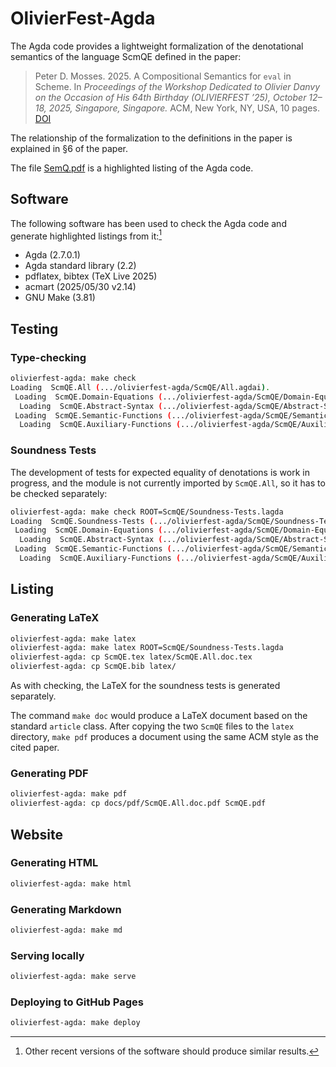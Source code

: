# OlivierFest-Agda

The Agda code provides a lightweight formalization of the denotational semantics
of the language ScmQE defined in the paper:

> Peter D. Mosses. 2025. A Compositional Semantics for `eval` in Scheme.
> In *Proceedings of the Workshop Dedicated to Olivier Danvy*
> *on the Occasion of His 64th Birthday (OLIVIERFEST ’25),*
> *October 12–18, 2025, Singapore, Singapore.*
> ACM, New York, NY, USA, 10 pages. [DOI](https://doi.org/10.1145/3759427.3760369)

The relationship of the formalization to the definitions in the paper is explained
in §6 of the paper.

The file [SemQ.pdf](pdf/ScmQE.pdf) is a highlighted listing of the Agda code.

## Software

The following software has been used to check the Agda code and generate
highlighted listings from it:[^1]

* Agda (2.7.0.1)
* Agda standard library (2.2)
* pdflatex, bibtex (TeX Live 2025)
* acmart (2025/05/30 v2.14)
* GNU Make (3.81)

[^1]:
    Other recent versions of the software should produce similar results.

## Testing

### Type-checking

```sh
olivierfest-agda: make check
Loading  ScmQE.All (.../olivierfest-agda/ScmQE/All.agdai).
 Loading  ScmQE.Domain-Equations (.../olivierfest-agda/ScmQE/Domain-Equations.agdai).
  Loading  ScmQE.Abstract-Syntax (.../olivierfest-agda/ScmQE/Abstract-Syntax.agdai).
 Loading  ScmQE.Semantic-Functions (.../olivierfest-agda/ScmQE/Semantic-Functions.agdai).
  Loading  ScmQE.Auxiliary-Functions (.../olivierfest-agda/ScmQE/Auxiliary-Functions.agdai).
```

### Soundness Tests

The development of tests for expected equality of denotations is work in progress,
and the module is not currently imported by `ScmQE.All`, so it has to be checked
separately:

```sh
olivierfest-agda: make check ROOT=ScmQE/Soundness-Tests.lagda 
Loading  ScmQE.Soundness-Tests (.../olivierfest-agda/ScmQE/Soundness-Tests.agdai).
 Loading  ScmQE.Domain-Equations (.../olivierfest-agda/ScmQE/Domain-Equations.agdai).
  Loading  ScmQE.Abstract-Syntax (.../olivierfest-agda/ScmQE/Abstract-Syntax.agdai).
 Loading  ScmQE.Semantic-Functions (.../olivierfest-agda/ScmQE/Semantic-Functions.agdai).
  Loading  ScmQE.Auxiliary-Functions (.../olivierfest-agda/ScmQE/Auxiliary-Functions.agdai).
```

## Listing

### Generating LaTeX

```sh
olivierfest-agda: make latex
olivierfest-agda: make latex ROOT=ScmQE/Soundness-Tests.lagda
olivierfest-agda: cp ScmQE.tex latex/ScmQE.All.doc.tex
olivierfest-agda: cp ScmQE.bib latex/
```

As with checking, the LaTeX for the soundness tests is generated separately.

The command `make doc` would produce a LaTeX document based on the standard
`article` class. After copying the two `ScmQE` files to the `latex` directory,
`make pdf` produces a document using the same ACM style as the cited paper.

### Generating PDF

```sh
olivierfest-agda: make pdf
olivierfest-agda: cp docs/pdf/ScmQE.All.doc.pdf ScmQE.pdf
```

## Website

### Generating HTML

```sh
olivierfest-agda: make html
```

### Generating Markdown

```sh
olivierfest-agda: make md
```

### Serving locally

```sh
olivierfest-agda: make serve
```

### Deploying to GitHub Pages

```sh
olivierfest-agda: make deploy
```